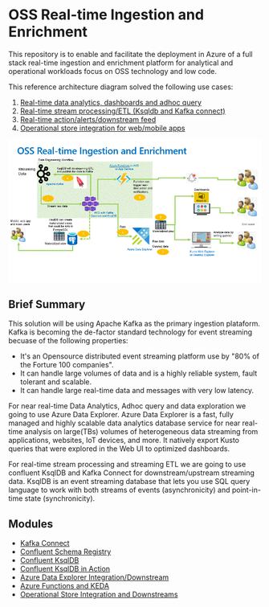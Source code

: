 # OSS Real-time Ingestion and Enrichment
This repository is to enable and facilitate the deployment in Azure of a full stack real-time ingestion and enrichment platform for analytical and operational workloads focus on OSS technology and low code. 

This reference architecture diagram solved the following use cases:

1. [Real-time data analytics, dashboards and adhoc query](oss-usecase-01.md) 
2. [Real-time stream processing/ETL (Ksqldb and Kafka connect)](oss-usecase-02.md)
3. [Real-time action/alerts/downstream feed](oss-usecase-03.md)
4. [Operational store integration for web/mobile apps](oss-usecase-04.md)

  ![Architecture](https://github.com/javierromancsa/images/blob/main/ADX-UsagePatterns-v1.gif)
  
## Brief Summary
This solution will be using Apache Kafka as the primary ingestion plataform. Kafka is becoming the de-factor standard technology for event streaming becuase of the following properties:
- It's an Opensource distributed event streaming platform use by "80% of the Forture 100 companies".
- It can handle large volumes of data and is a highly reliable system, fault tolerant and scalable.
- It can handle large real-time data and messages with very low latency.

For near real-time Data Analytics, Adhoc query and data exploration we going to use Azure Data Explorer. Azure Data Explorer is a fast, fully managed and highly scalable data analytics database service for near real-time analysis on large(TBs) volumes of heterogeneous data streaming from applications, websites, IoT devices, and more. It natively export Kusto queries that were explored in the Web UI to optimized dashboards.

For real-time stream processing and streaming ETL we are going to use confluent KsqlDB and Kafka Connect for downstream/upstream streaming data. KsqlDB is an event streaming database that lets you use SQL query language to work with both streams of events (asynchronicity) and point-in-time state (synchronicity). 

## Modules
- [Kafka Connect](Kafka-Connect.md) 
- [Confluent Schema Registry](Confluent-Schema-Registry.md)
- [Confluent KsqlDB](Confluent-KsqlDB.md)
- [Confluent KsqlDB in Action](Confluent-KsqlDB-Data-Enrichment.md)
- [Azure Data Explorer Integration/Downstream](adx-kusto-sink-connector.md)
- [Azure Functions and KEDA](azfunctions-actions-alerts-downstream.md)
- [Operational Store Integration and Downstreams](operationalstores-downstreams.md)
